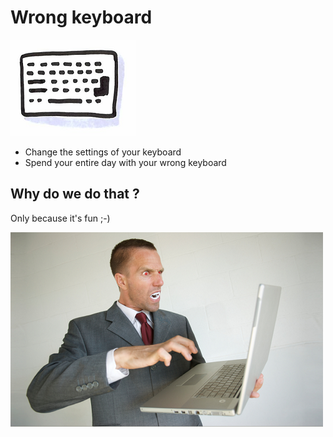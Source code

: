# Wrong keyboard
![Wrong keyboard](images/wrong-keyboard.png)  
* Change the settings of your keyboard
* Spend your entire day with your wrong keyboard

## Why do we do that ?  
Only because it's fun ;-)

![Wrong keyboard makes me nut](images/wrong-keyboard1.png)
